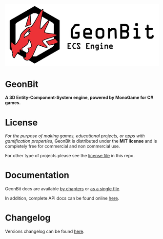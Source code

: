 ![GeonBit](docs/assets/GeonBit-sm.png "GeonBit")

# GeonBit

**A 3D Entity-Component-System engine, powered by MonoGame for C# games.**

# License

*For the purpose of making games, educational projects, or apps with gamification properties*, GeonBit is distributed under the **MIT license** and is completely free for commercial and non commercial use.

For other type of projects please see the [license file](LICENSE "license file") in this repo.

# Documentation

GeonBit docs are available [by chapters](docs/table_of_content.md) or [as a single file](docs/README.md).

In addition, complete API docs can be found online [here](TBD).

# Changelog

Versions changelog can be found [here](docs/changes.md).
